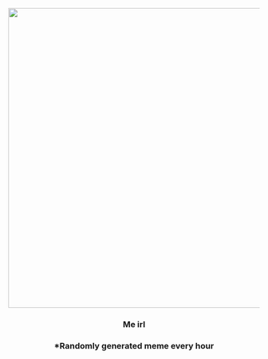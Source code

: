 <p align="center">
        <img src="https://i.redd.it/n60yrlr754591.jpg" width="600" height="600">
        </p>
        <h3 align="center">Me irl</h3>
        <h3 align="center">*Randomly generated meme every hour</h3>
    